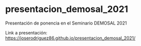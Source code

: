 # presentacion_demosal_2021
Presentación de ponencia en el Seminario DEMOSAL 2021

Link a presentación: https://joserodriguez86.github.io/presentacion_demosal_2021/

